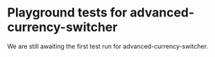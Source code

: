 # Playground tests for advanced-currency-switcher
We are still awaiting the first test run for advanced-currency-switcher.
